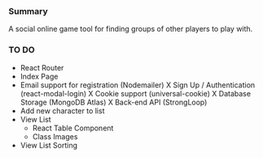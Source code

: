
### Summary
A social online game tool for finding groups of other players to play with. 
### TO DO
- React Router
- Index Page
- Email support for registration (Nodemailer)
X Sign Up / Authentication (react-modal-login)
X Cookie support (universal-cookie)
X Database Storage (MongoDB Atlas)
X Back-end  API (StrongLoop)
- Add new character to list
- View List
    - React Table Component
    - Class Images
- View List Sorting 
